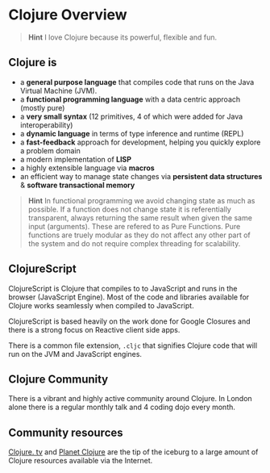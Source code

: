 # Clojure Overview 

>**Hint**  I love Clojure because its powerful, flexible and fun. 

## Clojure is

* a **general purpose language** that compiles code that runs on the Java Virtual Machine (JVM).
* a **functional programming language** with a data centric approach (mostly pure) 
* a **very small syntax** (12 primitives, 4 of which were added for Java interoperability)
* a **dynamic language** in terms of type inference and runtime (REPL)
* a **fast-feedback** approach for development, helping you quickly explore a problem domain
* a modern implementation of **LISP**
* a highly extensible language via **macros**
* an efficient way to manage state changes via **persistent data structures** & **software transactional memory**

> **Hint** In functional programming we avoid changing state as much as possible.  If a function does not change state it is referentially transparent, always returning the same result when given the same input (arguments).  These are refered to as Pure Functions.  Pure functions are truely modular as they do not affect any other part of the system and do not require complex threading for scalability.


## ClojureScript

ClojureScript is Clojure that compiles to to JavaScript and runs in the browser (JavaScript Engine).  Most of the code and libraries available for Clojure works seamlessly when compiled to JavaScript.

ClojureScript is based heavily on the work done for Google Closures and there is a strong focus on Reactive client side apps.

There is a common file extension, `.cljc` that signifies Clojure code that will run on the JVM and JavaScript engines.


## Clojure Community 

There is a vibrant and highly active community around Clojure.  In London alone there is a regular monthly talk and 4 coding dojo every month.

## Community resources

[Clojure. tv](https://www.youtube.com/channel/UCaLlzGqiPE2QRj6sSOawJRg) and [Planet Clojure](http://planet.clojure.in/) are the tip of the iceburg to a large amount of Clojure resources available via the Internet.
